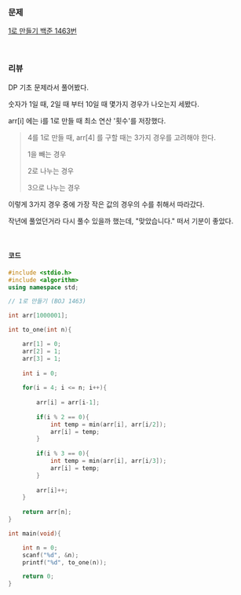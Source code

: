 ### 문제

[1로 만들기 백준 1463번](https://www.acmicpc.net/problem/1463)

</br>

### 리뷰

DP 기초 문제라서 풀어봤다. 

숫자가 1일 때, 2일 때 부터 10일 때 몇가지 경우가 나오는지 세봤다. 

arr[i] 에는 i를 1로 만들 때 최소 연산 '횟수'를 저장했다.

> 4를 1로 만들 때, arr[4] 를 구할 때는 3가지 경우를 고려해야 한다. 
>
> 1을 빼는 경우
>
> 2로 나누는 경우
>
> 3으로 나누는 경우 

이렇게 3가지 경우 중에 가장 작은 값의 경우의 수를 취해서 따라갔다. 

작년에 풀었던거라 다시 풀수 있을까 했는데, "맞았습니다." 떠서 기분이 좋았다. 

</br>

#### 코드

```c++
#include <stdio.h>
#include <algorithm>
using namespace std;

// 1로 만들기 (BOJ 1463) 

int arr[1000001];

int to_one(int n){

	arr[1] = 0;
	arr[2] = 1;
	arr[3] = 1;
	
	int i = 0;
	
	for(i = 4; i <= n; i++){
		
		arr[i] = arr[i-1];
		
		if(i % 2 == 0){
			int temp = min(arr[i], arr[i/2]);
			arr[i] = temp;
		}
		
		if(i % 3 == 0){
			int temp = min(arr[i], arr[i/3]);
			arr[i] = temp;
		}
	
		arr[i]++;
	}
	
	return arr[n];
}

int main(void){

	int n = 0;	
	scanf("%d", &n);	
	printf("%d", to_one(n));

	return 0;
}
```

